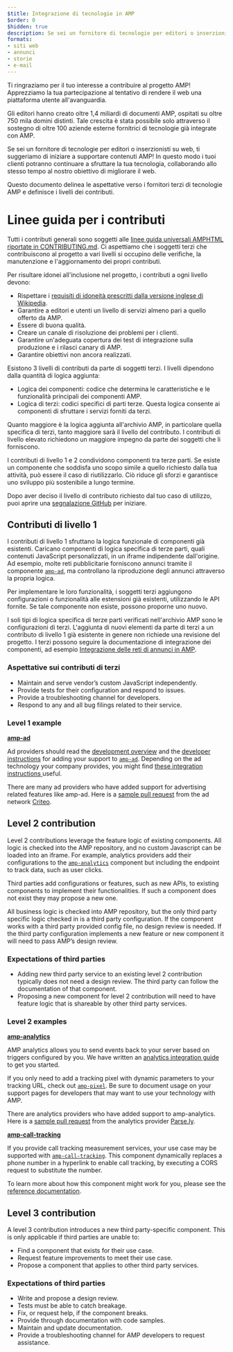 ```yaml
---
$title: Integrazione di tecnologie in AMP
$order: 0
$hidden: true
description: Se sei un fornitore di tecnologie per editori o inserzionisti su web, ti suggeriamo di iniziare a supportare contenuti AMP in modo che i tuoi clienti possano continuare a sfruttare la tua tecnologia e ...
formats:
- siti web
- annunci
- storie
- e-mail
---
```


Ti ringraziamo per il tuo interesse a contribuire al progetto AMP! Apprezziamo la tua partecipazione al tentativo di rendere il web una piattaforma utente all'avanguardia.

Gli editori hanno creato oltre 1,4 miliardi di documenti AMP, ospitati su oltre 750 mila domini distinti. Tale crescita è stata possibile solo attraverso il sostegno di oltre 100 aziende esterne fornitrici di tecnologie già integrate con AMP.

Se sei un fornitore di tecnologie per editori o inserzionisti su web, ti suggeriamo di iniziare a supportare contenuti AMP! In questo modo i tuoi clienti potranno continuare a sfruttare la tua tecnologia, collaborando allo stesso tempo al nostro obiettivo di migliorare il web.

Questo documento delinea le aspettative verso i fornitori terzi di tecnologie AMP e definisce i livelli dei contributi.

# Linee guida per i contributi

Tutti i contributi generali sono soggetti alle [linee guida universali AMPHTML riportate in CONTRIBUTING.md](https://github.com/ampproject/amphtml/blob/master/CONTRIBUTING.md). Ci aspettiamo che i soggetti terzi che contribuiscono al progetto a vari livelli si occupino delle verifiche, la manutenzione e l'aggiornamento dei propri contributi.

Per risultare idonei all'inclusione nel progetto, i contributi a ogni livello devono:

- Rispettare i [requisiti di idoneità prescritti dalla versione inglese di Wikipedia](https://en.wikipedia.org/wiki/Wikipedia:Notability).
- Garantire a editori e utenti un livello di servizi almeno pari a quello offerto da AMP.
- Essere di buona qualità.
- Creare un canale di risoluzione dei problemi per i clienti.
- Garantire un'adeguata copertura dei test di integrazione sulla produzione e i rilasci canary di AMP.
- Garantire obiettivi non ancora realizzati.

Esistono 3 livelli di contributi da parte di soggetti terzi. I livelli dipendono dalla quantità di logica aggiunta:

- Logica dei componenti: codice che determina le caratteristiche e le funzionalità principali dei componenti AMP.
- Logica di terzi: codici specifici di parti terze. Questa logica consente ai componenti di sfruttare i servizi forniti da terzi.

Quanto maggiore è la logica aggiunta all'archivio AMP, in particolare quella specifica di terzi, tanto maggiore sarà il livello del contributo. I contributi di livello elevato richiedono un maggiore impegno da parte dei soggetti che li forniscono.

I contributi di livello 1 e 2 condividono componenti tra terze parti. Se esiste un componente che soddisfa uno scopo simile a quello richiesto dalla tua attività, può essere il caso di riutilizzarlo. Ciò riduce gli sforzi e garantisce uno sviluppo più sostenibile a lungo termine.

Dopo aver deciso il livello di contributo richiesto dal tuo caso di utilizzo, puoi aprire una [segnalazione GitHub](https://github.com/ampproject/amphtml/issues/new) per iniziare.

## Contributi di livello 1

I contributi di livello 1 sfruttano la logica funzionale di componenti già esistenti. Caricano componenti di logica specifica di terze parti, quali contenuti JavaScript personalizzati, in un iframe indipendente dall'origine. Ad esempio, molte reti pubblicitarie forniscono annunci tramite il componente [`amp-ad`](../../../components/reference/amp-ad.md), ma controllano la riproduzione degli annunci attraverso la propria logica.

Per implementare le loro funzionalità, i soggetti terzi aggiungono configurazioni o funzionalità alle estensioni già esistenti, utilizzando le API fornite. Se tale componente non esiste, possono proporne uno nuovo.

I soli tipi di logica specifica di terze parti verificati nell'archivio AMP sono le configurazioni di terzi. L'aggiunta di nuovi elementi da parte di terzi a un contributo di livello 1 già esistente in genere non richiede una revisione del progetto. I terzi possono seguire la documentazione di integrazione dei componenti, ad esempio [Integrazione delle reti di annunci in AMP](https://github.com/ampproject/amphtml/blob/master/ads/README.md).

### Aspettative sui contributi di terzi

- Maintain and serve vendor’s custom JavaScript independently.
- Provide tests for their configuration and respond to issues.
- Provide a troubleshooting channel for developers.
- Respond to any and all bug filings related to their service.

### Level 1 example

[**amp-ad**](../../../components/reference/amp-ad.md)

Ad providers should read the [development overview](https://github.com/ampproject/amphtml/tree/master/ads#overview) and the [developer instructions](https://github.com/ampproject/amphtml/tree/master/ads#developer-guidelines-for-a-pull-request) for adding your support to [`amp-ad`](../../../components/reference/amp-ad.md). Depending on the ad technology your company provides, you might find [these integration instructions ](/content/amp-dev/documentation/guides-and-tutorials/contribute/vendor-contributions/ad-integration-guide.md?format=ads)useful.

There are many ad providers who have added support for advertising related features like amp-ad. Here is a [sample pull request](https://github.com/ampproject/amphtml/pull/2299) from the ad network [Criteo](https://github.com/ampproject/amphtml/blob/master/ads/criteo.md).

## Level 2 contribution

Level 2 contributions leverage the feature logic of existing components. All logic is checked into the AMP repository, and no custom Javascript can be loaded into an iframe. For example, analytics providers add their configurations to the [`amp-analytics`](../../../components/reference/amp-analytics.md) component but including the endpoint to track data, such as user clicks.

Third parties add configurations or features, such as new APIs, to existing components to implement their functionalities. If such a component does not exist they may propose a new one.

All business logic is checked into AMP repository, but the only third party specific logic checked in is a third party configuration. If the component works with a third party provided config file, no design review is needed. If the third party configuration implements a new feature or new component it will need to pass AMP’s design review.

### Expectations of third parties

- Adding new third party service to an existing level 2 contribution typically does not need a design review. The third party can follow the documentation of that component.
- Proposing a new component for level 2 contribution will need to have feature logic that is shareable by other third party services.

### Level 2 examples

[**amp-analytics**](../../../components/reference/amp-analytics.md)

AMP analytics allows you to send events back to your server based on triggers configured by you. We have written an [analytics integration guide ](../../optimize-measure/configure-analytics/index.md)to get you started.

If you only need to add a tracking pixel with dynamic parameters to your tracking URL, check out [`amp-pixel`](../../../components/reference/amp-pixel.md). Be sure to document usage on your support pages for developers that may want to use your technology with AMP.

There are analytics providers who have added support to amp-analytics. Here is a [sample pull request](https://github.com/ampproject/amphtml/pull/1595) from the analytics provider [Parse.ly](https://www.parsely.com/help/integration/google-amp/).

[**amp-call-tracking**](../../../components/reference/amp-call-tracking.md)

If you provide call tracking measurement services, your use case may be supported with [`amp-call-tracking`](../../../components/reference/amp-call-tracking.md). This component dynamically replaces a phone number in a hyperlink to enable call tracking, by executing a CORS request to substitute the number.

To learn more about how this component might work for you, please see the [reference documentation](../../../components/reference/amp-call-tracking.md).

## Level 3 contribution

A level 3 contribution introduces a new third party-specific component. This is only applicable if third parties are unable to:

- Find a component that exists for their use case.
- Request feature improvements to meet their use case.
- Propose a component that applies to other third party services.

### Expectations of third parties

- Write and propose a design review.
- Tests must be able to catch breakage.
- Fix, or request help, if the component breaks.
- Provide through documentation with code samples.
- Maintain and update documentation.
- Provide a troubleshooting channel for AMP developers to request assistance.
